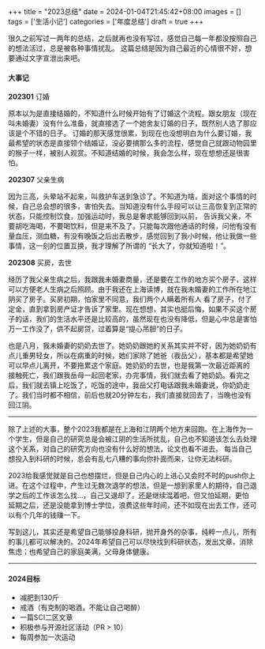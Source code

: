+++
title = "2023总结"
date = 2024-01-04T21:45:42+08:00
images = []
tags = ['生活小记']
categories = ['年度总结']
draft = true
+++

很久之前写过一两年的总结，之后就再也没有写过，感觉自己每一年都没按照自己的想法活过，总是被各种事情扰乱。
这篇总结是因为自己最近的心情很不好，想要通过文字宣泄出来吧。

#### 大事记
**202301** 订婚

原本以为是直接结婚的，不知道什么时候开始有了订婚这个流程。跟女朋友（现在叫未婚妻）没有什么准备，就直接选了一个她舍友订婚的日子，既然别人选了那应该是个不错的日子。
订婚的那天感觉很累，到现在也没想明白为什么要订婚，我最希望的状态是直接领个结婚证，没必要搞那么多的流程，感觉自己就跟动物园里的猴子一样，被别人观赏。不知道结婚的时候，我会怎么样，现在想想还是很害怕。


**202307** 父亲生病

因为三高，头晕站不起来，叫救护车送到急诊了。不知道为啥，面对这个事情的时候，自己总会想的很多，害怕失去。当知道没有什么手段可以让三高恢复到正常的状态，只能控制饮食，加强运动时，我总是奢求能够回到以前，
告诉我父亲，不要胡吃海喝，不要喝饮料，但是来不及了。只能每次跟他通话的时候，问他有没有量血压，测血糖，有没有晚饭之后出去散步，感觉回到了我小时候，他让我做一些事情，这一刻的位置互换，我才理解了所谓的
“长大了，你就知道啦！”。

**202308** 买房，去世

经历了我父亲生病之后，我跟我未婚妻商量，还是要在工作的地方买个房子，这样可以方便老人生病之后照顾。由于我还在上海读博，就在我未婚妻的工作所在地江阴买了房子。买房初期，怕家里不同意，我们两个人瞒着所有人
看了房子，付了定金，直到拿到房产证才告诉了家里。现在想想，其实也挺后悔，如果不买这个房子的话，我们的生活水平还是比较高的，虽然现在也没有降低，但是心中总是害怕万一工作没了，供不起房贷，过着算是“提心吊胆”的日子。

也是八月，我未婚妻的奶奶去世了。她奶奶跟她的关系其实并不好，因为她奶奶有点儿重男轻女，所以在病重的时候，她们家除了她爸（我岳父），基本都是希望她可以早点儿离开，不要拖累这个家庭。她奶奶的去世，也是我第一次最近距离的
接触死亡，我们跟我岳母一起回老家，办完事情，我们就去看了她奶奶。看完之后，我们就去镇上吃饭了，吃饭的途中，我岳父打电话跟我未婚妻说，你奶奶走了。我们当时都不相信，前后也就20分钟左右，我们直接就回去了，当晚也没有回江阴。

****

除了上述的大事，整个2023我都是在上海和江阴两个地方来回跑。在上海作为一个学生，但是自己的研究总是会被江阴的生活所扰乱，自己也不知道该怎么去处理这个关系，对自己的研究方向也没有什么好的想法，论文也看不进去。
每当自己想投入到科研的时候，总会有乱七八糟的事向你扑面而来，让你无法科研。

2023给我感觉就是自己也想摆烂，但是自己内心的上进心又会时不时的push你上进。在这个过程中，产生过无数次退学的想法，但是一想到家里人的期待，自己退学之后的工作该怎么找...，自己又退却了，还是继续混着吧，但又怕延期，更怕
延期之后，还是没能拿到博士学位，浪费这些年时间，还不如现在出去工作，还可以有个几年的钱赚一下。

写到这儿，其实还是希望自己能够投身科研，抛开身外的杂事，纯粹一点儿，所有的事儿都可以解决的。2024年希望自己可以尽快找到科研状态，发出文章，消除焦虑；也希望自己的家庭美满，父母身体健康。

***

#### 2024目标

- 减肥到130斤
- 戒酒（有克制的喝酒，不能让自己喝醉）
- 一篇SCI二区文章
- 积极参与开源社区活动（PR > 10）
- 每周参加一次运动